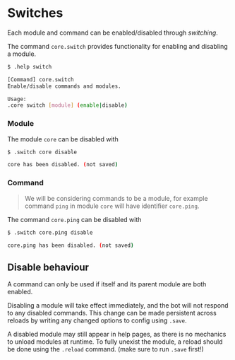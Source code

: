 # Switches

Each module and command can be enabled/disabled through *switching*.

The command `core.switch` provides functionality for enabling and disabling a module.

```sh
$ .help switch

[Command] core.switch
Enable/disable commands and modules.

Usage:
.core switch [module] (enable|disable)
```

### Module

The module `core` can be disabled with

```sh
$ .switch core disable

core has been disabled. (not saved)
```

### Command

> We will be considering commands to be a module, for example command `ping` in module `core` will have identifier `core.ping`.

The command `core.ping` can be disabled with

```sh
$ .switch core.ping disable

core.ping has been disabled. (not saved)
```

## Disable behaviour

A command can only be used if itself and its parent module are both enabled.

Disabling a module will take effect immediately, and the bot will not respond to any disabled commands. This change can be made persistent across reloads by writing any changed options to config using `.save`.

A disabled module may still appear in help pages, as there is no mechanics to unload modules at runtime. To fully unexist the module, a reload should be done using the `.reload` command. (make sure to run `.save` first!)
